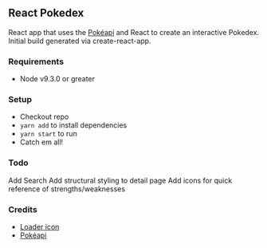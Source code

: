## React Pokedex
React app that uses the [Pokéapi](https://pokeapi.co/) and React to create an interactive Pokedex. Initial build generated via create-react-app.

### Requirements
- Node v9.3.0 or greater

### Setup
- Checkout repo
- `yarn add` to install dependencies
- `yarn start` to run
- Catch em all!

### Todo
Add Search
Add structural styling to detail page
Add icons for quick reference of strengths/weaknesses

### Credits
 - [Loader icon](https://commons.wikimedia.org/wiki/File:Pok%C3%A9_Ball_icon.svg)
 - [Pokéapi](https://pokeapi.co/)
